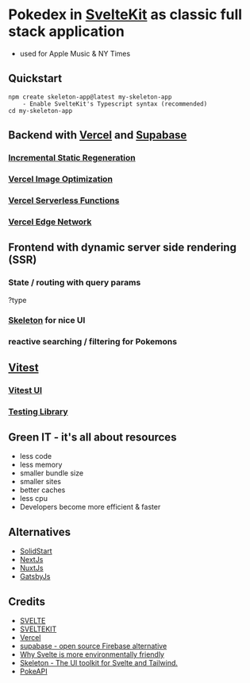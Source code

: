 # Pokedex in [SvelteKit](https://kit.svelte.dev/) as classic full stack application

- used for Apple Music & NY Times

## Quickstart

```
npm create skeleton-app@latest my-skeleton-app
	- Enable SvelteKit's Typescript syntax (recommended)
cd my-skeleton-app
```

## Backend with [Vercel](https://www.vercel.com) and [Supabase](https://supabase.com/)

### [Incremental Static Regeneration](https://vercel.com/docs/concepts/incremental-static-regeneration/overview) 

### [Vercel Image Optimization](https://vercel.com/docs/concepts/image-optimization)

### [Vercel Serverless Functions](https://vercel.com/docs/concepts/functions/serverless-functions)

### [Vercel Edge Network](https://vercel.com/docs/concepts/edge-network/overview)

## Frontend with dynamic server side rendering (SSR)

### State / routing with query params

?type

### [Skeleton](https://www.skeleton.dev/) for nice UI

### reactive searching / filtering for Pokemons

## [Vitest](https://vitest.dev/)

### [Vitest UI](https://vitest.dev/guide/ui.html)

### [Testing Library](https://testing-library.com/)

## Green IT - it's all about resources

- less code
- less memory
- smaller bundle size
- smaller sites
- better caches
- less cpu
- Developers become more efficient & faster

## Alternatives

- [SolidStart](https://start.solidjs.com)
- [NextJs](nextjs.org)
- [NuxtJs](https://nuxtjs.org/)
- [GatsbyJs](https://www.gatsbyjs.com/)

## Credits

- [SVELTE](https://svelte.dev/)
- [SVELTEKIT](https://kit.svelte.dev/)
- [Vercel](https://vercel.com)
- [supabase - open source Firebase alternative](https://supabase.com/)
- [Why Svelte is more environmentally friendly](https://sustainablewww.org/principles/svelte-vs-react-vs-angular-why-svelte-is-more-environmental-friendly)
- [Skeleton - The UI toolkit for Svelte and Tailwind.](https://www.skeleton.dev/)
- [PokeAPI](https://pokeapi.co/)
